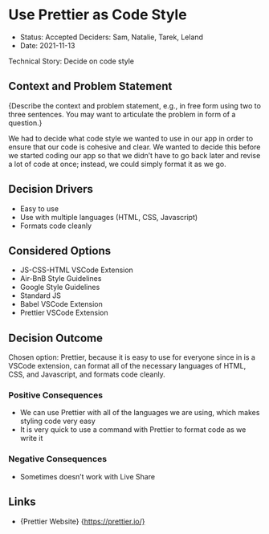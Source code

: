 # Use Prettier as Code Style

* Status: Accepted
Deciders: Sam, Natalie, Tarek, Leland
* Date: 2021-11-13

Technical Story: Decide on code style

## Context and Problem Statement

{Describe the context and problem statement, e.g., in free form using two to three sentences. You may want to articulate the problem in form of a question.}

We had to decide what code style we wanted to use in our app in order to ensure that our code is cohesive and clear. We wanted to decide this before we started coding our app so that we didn’t have to go back later and revise a lot of code at once; instead, we could simply format it as we go.

## Decision Drivers

* Easy to use
* Use with multiple languages (HTML, CSS, Javascript)
* Formats code cleanly

## Considered Options

* JS-CSS-HTML VSCode Extension
* Air-BnB Style Guidelines
* Google Style Guidelines
* Standard JS
* Babel VSCode Extension
* Prettier VSCode Extension

## Decision Outcome

Chosen option: Prettier, because it is easy to use for everyone since in is a VSCode extension, can format all of the necessary languages of HTML, CSS, and Javascript, and formats code cleanly. 

### Positive Consequences 

* We can use Prettier with all of the languages we are using, which makes styling code very easy
* It is very quick to use a command with Prettier to format code as we write it

### Negative Consequences

* Sometimes doesn’t work with Live Share


## Links 

* {Prettier Website} {https://prettier.io/} 
